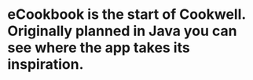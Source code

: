 # eCookbook is the start of Cookwell. Originally planned in Java you can see where the app takes its inspiration.

